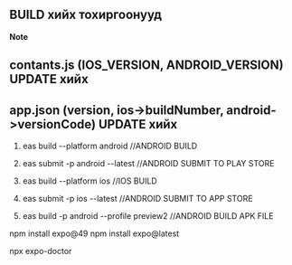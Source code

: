 ## BUILD хийх тохиргоонууд

**Note**

## contants.js (IOS_VERSION, ANDROID_VERSION) UPDATE хийх

## app.json (version, ios->buildNumber, android->versionCode) UPDATE хийх

1. eas build --platform android //ANDROID BUILD
2. eas submit -p android --latest //ANDROID SUBMIT TO PLAY STORE
3. eas build --platform ios //IOS BUILD
4. eas submit -p ios --latest //ANDROID SUBMIT TO APP STORE

5. eas build -p android --profile preview2 //ANDROID BUILD APK FILE

npm install expo@49
npm install expo@latest

npx expo-doctor
